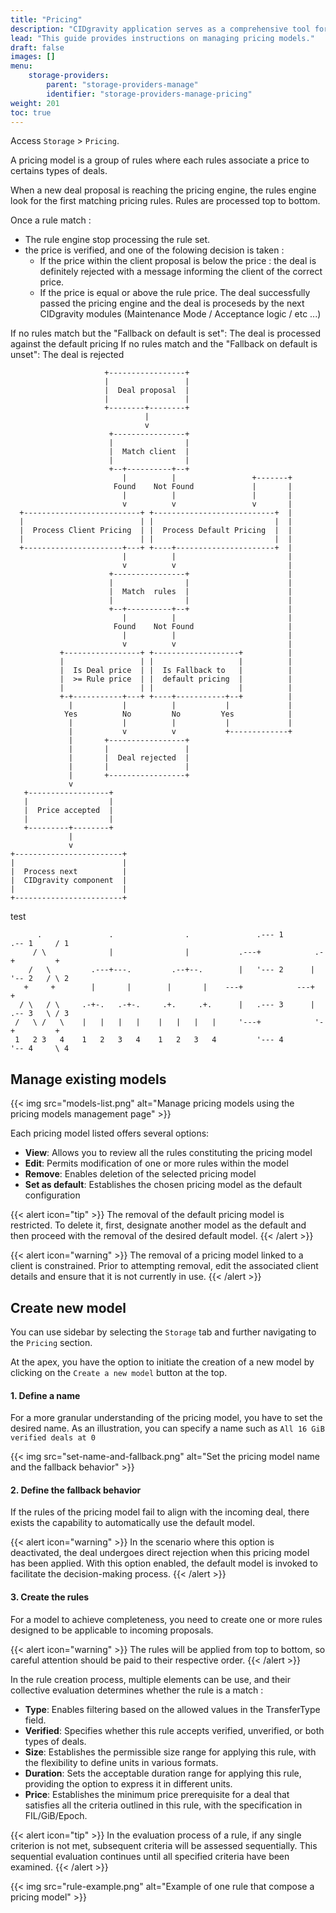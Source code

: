 ```yaml
---
title: "Pricing"
description: "CIDgravity application serves as a comprehensive tool for managing and monitoring of : clients, pricing, acceptance criterias, avalability and activity."
lead: "This guide provides instructions on managing pricing models."
draft: false
images: []
menu:
    storage-providers:
        parent: "storage-providers-manage"
        identifier: "storage-providers-manage-pricing"
weight: 201
toc: true
---
```


Access `Storage` > `Pricing`.

A pricing model is a group of rules where each rules associate a price to certains types of deals.

When a new deal proposal is reaching the pricing engine, the rules engine look for the first matching pricing rules.
Rules are processed top to bottom.

Once a rule match : 
- The rule engine stop processing the rule set.
- the price is verified, and one of the folowing decision is taken :
	- If the price within the client proposal is below the price : the deal is definitely rejected with a message informing the client of the correct price.
	- If the price is equal or above the rule price. The deal successfully passed the pricing engine and the deal is proceseds by the next CIDgravity modules (Maintenance Mode / Acceptance logic / etc ...)

If no rules match but the "Fallback on default is set": The deal is processed against the default pricing
If no rules match and the "Fallback on default is unset": The deal is rejected

```goat
                     +-----------------+
                     |                 |
                     |  Deal proposal  |
                     |                 |
                     +--------+--------+
                              |
                              v
                      +----------------+
                      |                |
                      |  Match client  |
                      |                |
                      +--+----------+--+
                         |          |                 +-------+
                       Found    Not Found             |       |
                         |          |                 |       |
                         v          v                 v       |
  +--------------------------+ +---------------------------+  |
  |                          | |                           |  |
  |  Process Client Pricing  | |  Process Default Pricing  |  |
  |                          | |                           |  |
  +----------------------+---+ +----+----------------------+  |
                         |          |                         |
                         v          v                         |
                      +----------------+                      |
                      |                |                      |
                      |  Match  rules  |                      |
                      |                |                      |
                      +--+----------+--+                      |
                         |          |                         |
                       Found    Not Found                     |
                         |          |                         |
                         v          v                         |
           +-----------------+ +-------------------+          |
           |                 | |                   |          |
           |  Is Deal price  | |  Is Fallback to   |          |
           |  >= Rule price  | |  default pricing  |          |
           |                 | |                   |          |
           +-+-----------+---+ +----+-----------+--+          |
             |           |          |           |             |
            Yes          No         No         Yes            |
             |           |          |           |             |
             |           v          v           +-------------+
             |       +-----------------+
             |       |                 |
             |       |  Deal rejected  |
             |       |                 |
             |       +-----------------+
             v
   +------------------+
   |                  |
   |  Price accepted  |
   |                  |
   +---------+--------+
             |
             v
+------------------------+
|                        |
|  Process next          |
|  CIDgravity component  |
|                        |
+------------------------+
```
test
```goat
      .               .                .               .--- 1          .-- 1     / 1
     / \              |                |           .---+            .-+         +
    /   \         .---+---.         .--+--.        |   '--- 2      |   '-- 2   / \ 2
   +     +        |       |        |       |    ---+            ---+          +
  / \   / \     .-+-.   .-+-.     .+.     .+.      |   .--- 3      |   .-- 3   \ / 3
 /   \ /   \    |   |   |   |    |   |   |   |     '---+            '-+         +
 1   2 3   4    1   2   3   4    1   2   3   4         '--- 4          '-- 4     \ 4

```

## Manage existing models

{{< img src="models-list.png" alt="Manage pricing models using the pricing models management page" >}}

Each pricing model listed offers several options:

- **View**: Allows you to review all the rules constituting the pricing model
- **Edit**: Permits modification of one or more rules within the model
- **Remove**: Enables deletion of the selected pricing model
- **Set as default**: Establishes the chosen pricing model as the default configuration

{{< alert icon="tip" >}}
The removal of the default pricing model is restricted. 
To delete it, first, designate another model as the default and then proceed with the removal of the desired default model.
{{< /alert >}}

{{< alert icon="warning" >}}
The removal of a pricing model linked to a client is constrained. 
Prior to attempting removal, edit the associated client details and ensure that it is not currently in use.
{{< /alert >}}

## Create new model

You can use sidebar by selecting the `Storage` tab and further navigating to the `Pricing` section.

At the apex, you have the option to initiate the creation of a new model by clicking on the `Create a new model` button at the top.

#### 1. Define a name

For a more granular understanding of the pricing model, you have to set the desired name. 
As an illustration, you can specify a name such as `All 16 GiB verified deals at 0`

{{< img src="set-name-and-fallback.png" alt="Set the pricing model name and the fallback behavior" >}}

#### 2. Define the fallback behavior

If the rules of the pricing model fail to align with the incoming deal, there exists the capability to automatically use the default model.

{{< alert icon="warning" >}}
In the scenario where this option is deactivated, the deal undergoes direct rejection when this pricing model has been applied. 
With this option enabled, the default model is invoked to facilitate the decision-making process.
{{< /alert >}}

#### 3. Create the rules

For a model to achieve completeness, you need to create one or more rules designed to be applicable to incoming proposals.

{{< alert icon="warning" >}}
The rules will be applied from top to bottom, so careful attention should be paid to their respective order.
{{< /alert >}}

In the rule creation process, multiple elements can be use, and their collective evaluation determines whether the rule is a match :

- **Type**: Enables filtering based on the allowed values in the TransferType field.
- **Verified**: Specifies whether this rule accepts verified, unverified, or both types of deals.
- **Size**: Establishes the permissible size range for applying this rule, with the flexibility to define units in various formats.
- **Duration**: Sets the acceptable duration range for applying this rule, providing the option to express it in different units.
- **Price**: Establishes the minimum price prerequisite for a deal that satisfies all the criteria outlined in this rule, with the specification in FIL/GiB/Epoch.

{{< alert icon="tip" >}}
In the evaluation process of a rule, if any single criterion is not met, subsequent criteria will be assessed sequentially.
This sequential evaluation continues until all specified criteria have been examined.
{{< /alert >}}

{{< img src="rule-example.png" alt="Example of one rule that compose a pricing model" >}}
